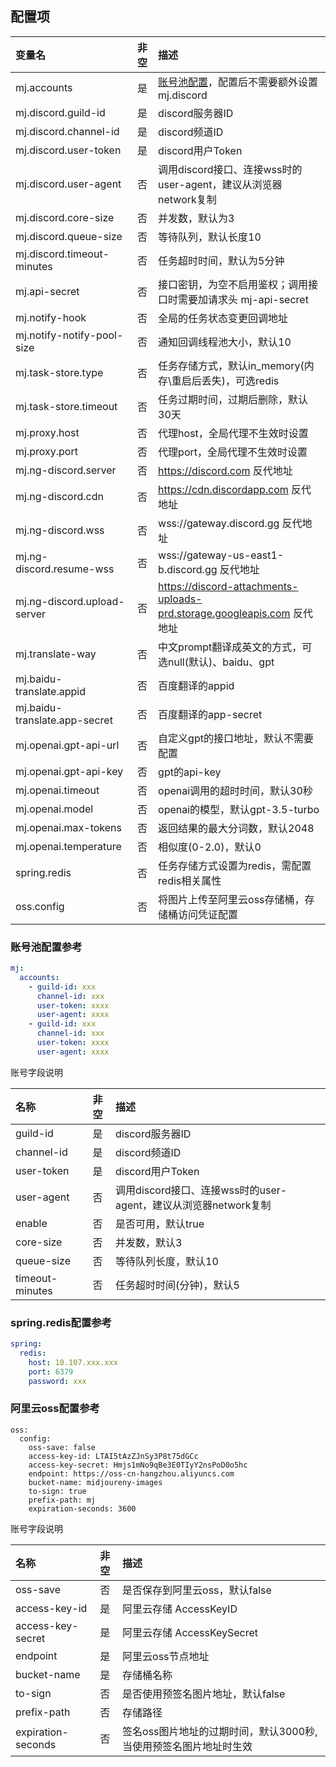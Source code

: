 ## 配置项

| 变量名                           | 非空 | 描述                                            |
|:------------------------------|:--:|:----------------------------------------------|
| mj.accounts                   | 是  | [账号池配置](./config.md#%E8%B4%A6%E5%8F%B7%E6%B1%A0%E9%85%8D%E7%BD%AE%E5%8F%82%E8%80%83)，配置后不需要额外设置mj.discord |
| mj.discord.guild-id           | 是  | discord服务器ID                                  |
| mj.discord.channel-id         | 是  | discord频道ID                                   |
| mj.discord.user-token         | 是  | discord用户Token                                |
| mj.discord.user-agent         | 否  | 调用discord接口、连接wss时的user-agent，建议从浏览器network复制 |
| mj.discord.core-size          | 否  | 并发数，默认为3                                      |
| mj.discord.queue-size         | 否  | 等待队列，默认长度10                                   |
| mj.discord.timeout-minutes    | 否  | 任务超时时间，默认为5分钟                                 |
| mj.api-secret                 | 否  | 接口密钥，为空不启用鉴权；调用接口时需要加请求头 mj-api-secret        |
| mj.notify-hook                | 否  | 全局的任务状态变更回调地址                                 |
| mj.notify-notify-pool-size    | 否  | 通知回调线程池大小，默认10                                |
| mj.task-store.type            | 否  | 任务存储方式，默认in_memory(内存\重启后丢失)，可选redis          |
| mj.task-store.timeout         | 否  | 任务过期时间，过期后删除，默认30天                            |
| mj.proxy.host                 | 否  | 代理host，全局代理不生效时设置                             |
| mj.proxy.port                 | 否  | 代理port，全局代理不生效时设置                             |
| mj.ng-discord.server          | 否  | https://discord.com 反代地址                      |
| mj.ng-discord.cdn             | 否  | https://cdn.discordapp.com 反代地址               |
| mj.ng-discord.wss             | 否  | wss://gateway.discord.gg 反代地址                 |
| mj.ng-discord.resume-wss      | 否 | wss://gateway-us-east1-b.discord.gg 反代地址                |
| mj.ng-discord.upload-server   | 否  | https://discord-attachments-uploads-prd.storage.googleapis.com 反代地址                |
| mj.translate-way              | 否  | 中文prompt翻译成英文的方式，可选null(默认)、baidu、gpt         |
| mj.baidu-translate.appid      | 否  | 百度翻译的appid                                    |
| mj.baidu-translate.app-secret | 否  | 百度翻译的app-secret                               |
| mj.openai.gpt-api-url         | 否  | 自定义gpt的接口地址，默认不需要配置                           |
| mj.openai.gpt-api-key         | 否  | gpt的api-key                                   |
| mj.openai.timeout             | 否  | openai调用的超时时间，默认30秒                           |
| mj.openai.model               | 否  | openai的模型，默认gpt-3.5-turbo                     |
| mj.openai.max-tokens          | 否  | 返回结果的最大分词数，默认2048                             |
| mj.openai.temperature         | 否  | 相似度(0-2.0)，默认0                                |
| spring.redis                  | 否  | 任务存储方式设置为redis，需配置redis相关属性                   |
| oss.config | 否 | 将图片上传至阿里云oss存储桶，存储桶访问凭证配置 |

### 账号池配置参考
```yaml
mj:
  accounts:
    - guild-id: xxx
      channel-id: xxx
      user-token: xxxx
      user-agent: xxxx
    - guild-id: xxx
      channel-id: xxx
      user-token: xxxx
      user-agent: xxxx
```

账号字段说明

| 名称                | 非空 | 描述                                                                  |
|:------------------| :----: |:--------------------------------------------------------------------|
| guild-id          | 是 | discord服务器ID                                                        |
| channel-id        | 是 | discord频道ID                                                         |
| user-token        | 是 | discord用户Token                                                      |
| user-agent        | 否 | 调用discord接口、连接wss时的user-agent，建议从浏览器network复制                       |
| enable            | 否 | 是否可用，默认true                                                         |
| core-size         | 否 | 并发数，默认3                                                             |
| queue-size        | 否 | 等待队列长度，默认10                                                         |
| timeout-minutes   | 否 | 任务超时时间(分钟)，默认5                                                      |

### spring.redis配置参考
```yaml
spring:
  redis:
    host: 10.107.xxx.xxx
    port: 6379
    password: xxx
```

### 阿里云oss配置参考

```
oss:
  config:
    oss-save: false
    access-key-id: LTAI5tAzZJnSy3P8t75dGCc
    access-key-secret: Hmjs1mNo9qBe3E0TIyY2nsPoD0o5hc
    endpoint: https://oss-cn-hangzhou.aliyuncs.com
    bucket-name: midjoureny-images
    to-sign: true
    prefix-path: mj
    expiration-seconds: 3600
```

账号字段说明

| 名称               | 非空 | 描述                                                         |
| :----------------- | :--: | :----------------------------------------------------------- |
| oss-save           |  否  | 是否保存到阿里云oss，默认false                               |
| access-key-id      |  是  | 阿里云存储 AccessKeyID                                       |
| access-key-secret  |  是  | 阿里云存储 AccessKeySecret                                   |
| endpoint           |  是  | 阿里云oss节点地址                                            |
| bucket-name        |  是  | 存储桶名称                                                   |
| to-sign            |  否  | 是否使用预签名图片地址，默认false                            |
| prefix-path        |  否  | 存储路径                                                     |
| expiration-seconds |  否  | 签名oss图片地址的过期时间，默认3000秒,当使用预签名图片地址时生效 |

